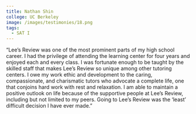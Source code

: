 ```yaml
---
title: Nathan Shin
college: UC Berkeley
image: /images/testimonies/18.png
tags:
  - SAT I
---
```

“Lee’s Review was one of the most prominent parts of my high school
          career. I had the privilege of attending the learning center for four
          years and enjoyed each and every class. I was fortunate enough to be
          taught by the skilled staff that makes Lee’s Review so unique among other
          tutoring centers. I owe my work ethic and development to the caring,
          compassionate, and charismatic tutors who advocate a complete life, one
          that conjoins hard work with rest and relaxation. I am able to maintain a
          positive outlook on life because of the supportive people at Lee’s Review,
          including but not limited to my peers. Going to Lee’s Review was the
          ‘least’ difficult decision I have ever made.”